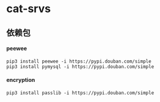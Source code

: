 # cat-srvs

## 依赖包

#### peewee

```shell script
pip3 install peewee -i https://pypi.douban.com/simple
pip3 install pymysql -i https://pypi.douban.com/simple
```

#### encryption

```shell script
pip3 install passlib -i https://pypi.douban.com/simple
```
